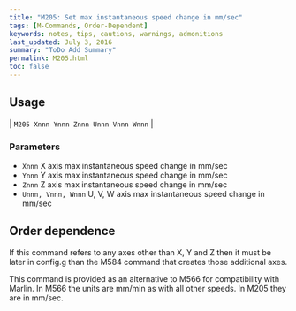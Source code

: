 ```yaml
---
title: "M205: Set max instantaneous speed change in mm/sec" 
tags: [M-Commands, Order-Dependent]
keywords: notes, tips, cautions, warnings, admonitions
last_updated: July 3, 2016
summary: "ToDo Add Summary"
permalink: M205.html
toc: false
---
```



## Usage ##

| `M205 Xnnn Ynnn Znnn Unnn Vnnn Wnnn` |

### Parameters ###

+ `Xnnn` X axis max instantaneous speed change in mm/sec
+ `Ynnn` Y axis max instantaneous speed change in mm/sec
+ `Znnn` Z axis max instantaneous speed change in mm/sec
+ `Unnn, Vnnn, Wnnn` U, V, W axis max instantaneous speed change in mm/sec

## Order dependence ##

If this command refers to any axes other than X, Y and Z then it must be later in config.g than the M584 command that creates those additional axes.

This command is provided as an alternative to M566 for compatibility with Marlin. In M566 the units are mm/min as with all other speeds. In M205 they are in mm/sec.
